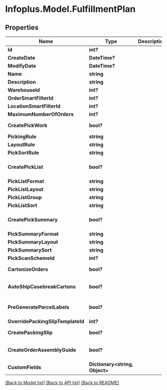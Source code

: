 # Infoplus.Model.FulfillmentPlan
## Properties

Name | Type | Description | Notes
------------ | ------------- | ------------- | -------------
**Id** | **int?** |  | [optional] 
**CreateDate** | **DateTime?** |  | [optional] 
**ModifyDate** | **DateTime?** |  | [optional] 
**Name** | **string** |  | 
**Description** | **string** |  | [optional] 
**WarehouseId** | **int?** |  | 
**OrderSmartFilterId** | **int?** |  | 
**LocationSmartFilterId** | **int?** |  | [optional] 
**MaximumNumberOfOrders** | **int?** |  | [optional] 
**CreatePickWork** | **bool?** |  | [default to false]
**PickingRule** | **string** |  | [optional] 
**LayoutRule** | **string** |  | [optional] 
**PickSortRule** | **string** |  | [optional] 
**CreatePickList** | **bool?** |  | [optional] [default to false]
**PickListFormat** | **string** |  | [optional] 
**PickListLayout** | **string** |  | [optional] 
**PickListGroup** | **string** |  | [optional] 
**PickListSort** | **string** |  | [optional] 
**CreatePickSummary** | **bool?** |  | [optional] [default to false]
**PickSummaryFormat** | **string** |  | [optional] 
**PickSummaryLayout** | **string** |  | [optional] 
**PickSummarySort** | **string** |  | [optional] 
**PickScanSchemeId** | **int?** |  | 
**CartonizeOrders** | **bool?** |  | [default to false]
**AutoShipCasebreakCartons** | **bool?** |  | [optional] [default to false]
**PreGenerateParcelLabels** | **bool?** |  | [optional] [default to false]
**OverridePackingSlipTemplateId** | **int?** |  | [optional] 
**CreatePackingSlip** | **bool?** |  | [default to false]
**CreateOrderAssemblyGuide** | **bool?** |  | [optional] [default to false]
**CustomFields** | **Dictionary&lt;string, Object&gt;** |  | [optional] 

[[Back to Model list]](../README.md#documentation-for-models) [[Back to API list]](../README.md#documentation-for-api-endpoints) [[Back to README]](../README.md)

